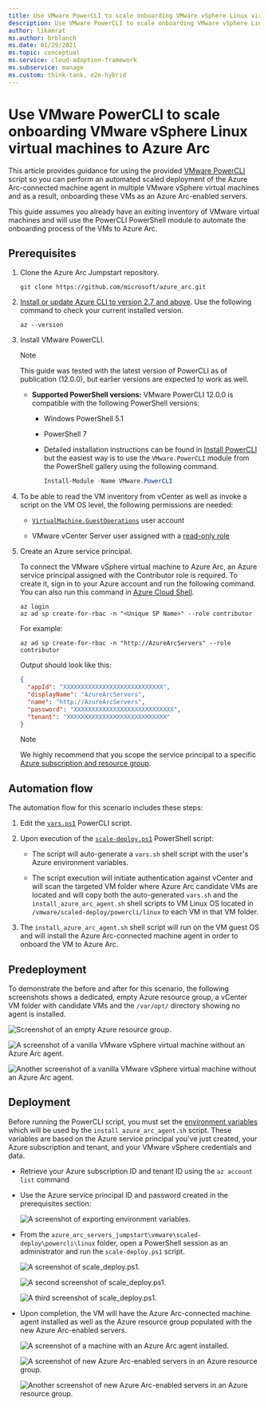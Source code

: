 ```yaml
---
title: Use VMware PowerCLI to scale onboarding VMware vSphere Linux virtual machines to Azure Arc
description: Use VMware PowerCLI to scale onboarding VMware vSphere Linux virtual machines to Azure Arc.
author: likamrat
ms.author: brblanch
ms.date: 01/29/2021
ms.topic: conceptual
ms.service: cloud-adoption-framework
ms.subservice: manage
ms.custom: think-tank, e2e-hybrid
---
```


# Use VMware PowerCLI to scale onboarding VMware vSphere Linux virtual machines to Azure Arc

This article provides guidance for using the provided [VMware PowerCLI](https://code.vmware.com/web/dp/tool/vmware-powercli/) script so you can perform an automated scaled deployment of the Azure Arc-connected machine agent in multiple VMware vSphere virtual machines and as a result, onboarding these VMs as an Azure Arc-enabled servers.

This guide assumes you already have an exiting inventory of VMware virtual machines and will use the PowerCLI PowerShell module to automate the onboarding process of the VMs to Azure Arc.

## Prerequisites

1. Clone the Azure Arc Jumpstart repository.

    ```console
    git clone https://github.com/microsoft/azure_arc.git
    ```

2. [Install or update Azure CLI to version 2.7 and above](/cli/azure/install-azure-cli). Use the following command to check your current installed version.

    ```console
    az --version
    ```

3. Install VMware PowerCLI.

    > [!NOTE]
    > This guide was tested with the latest version of PowerCLI as of publication (12.0.0), but earlier versions are expected to work as well.

    - **Supported PowerShell versions:** VMware PowerCLI 12.0.0 is compatible with the following PowerShell versions:
        - Windows PowerShell 5.1
        - PowerShell 7
        - Detailed installation instructions can be found in [Install PowerCLI](https://docs.vmware.com/en/VMware-vSphere/7.0/com.vmware.esxi.install.doc/GUID-F02D0C2D-B226-4908-9E5C-2E783D41FE2D.html) but the easiest way is to use the `VMware.PowerCLI` module from the PowerShell gallery using the following command.

          ```powershell
          Install-Module -Name VMware.PowerCLI
          ```

4. To be able to read the VM inventory from vCenter as well as invoke a script on the VM OS level, the following permissions are needed:

    - [`VirtualMachine.GuestOperations`](https://docs.vmware.com/en/VMware-vSphere/7.0/com.vmware.vsphere.security.doc/GUID-6A952214-0E5E-4CCF-9D2A-90948FF643EC.html) user account

    - VMware vCenter Server user assigned with a [read-only role](https://docs.vmware.com/en/VMware-vSphere/6.7/com.vmware.vsphere.security.doc/GUID-93B962A7-93FA-4E96-B68F-AE66D3D6C663.html)

5. Create an Azure service principal.

    To connect the VMware vSphere virtual machine to Azure Arc, an Azure service principal assigned with the Contributor role is required. To create it, sign in to your Azure account and run the following command. You can also run this command in [Azure Cloud Shell](https://shell.azure.com/).

    ```console
    az login
    az ad sp create-for-rbac -n "<Unique SP Name>" --role contributor
    ```

    For example:

    ```console
    az ad sp create-for-rbac -n "http://AzureArcServers" --role contributor
    ```

    Output should look like this:

    ```json
    {
      "appId": "XXXXXXXXXXXXXXXXXXXXXXXXXXXX",
      "displayName": "AzureArcServers",
      "name": "http://AzureArcServers",
      "password": "XXXXXXXXXXXXXXXXXXXXXXXXXXXX",
      "tenant": "XXXXXXXXXXXXXXXXXXXXXXXXXXXX"
    }
    ```

    > [!NOTE]
    > We highly recommend that you scope the service principal to a specific [Azure subscription and resource group](/cli/azure/ad/sp).

## Automation flow

The automation flow for this scenario includes these steps:

1. Edit the [`vars.ps1`](https://github.com/microsoft/azure_arc/blob/main/azure_arc_servers_jumpstart/vmware/scaled_deployment/powercli/linux/vars.ps1) PowerCLI script.

2. Upon execution of the [`scale-deploy.ps1`](https://github.com/microsoft/azure_arc/blob/main/azure_arc_servers_jumpstart/vmware/scaled_deployment/powercli/linux/scale_deploy.ps1) PowerShell script:

    - The script will auto-generate a `vars.sh` shell script with the user's Azure environment variables.

    - The script execution will initiate authentication against vCenter and will scan the targeted VM folder where Azure Arc candidate VMs are located and will copy both the auto-generated `vars.sh` and the `install_azure_arc_agent.sh` shell scripts to VM Linux OS located in `/vmware/scaled-deploy/powercli/linux` to each VM in that VM folder.

3. The `install_azure_arc_agent.sh` shell script will run on the VM guest OS and will install the Azure Arc-connected machine agent in order to onboard the VM to Azure Arc.

## Predeployment

To demonstrate the before and after for this scenario, the following screenshots shows a dedicated, empty Azure resource group, a vCenter VM folder with candidate VMs and the `/var/opt/` directory showing no agent is installed.

![Screenshot of an empty Azure resource group.](./media/vmware-scale-powercli/cli-linux-empty.png)

![A screenshot of a vanilla VMware vSphere virtual machine without an Azure Arc agent.](./media/vmware-scale-powercli/cli-linux-vanilla-1.png)

![Another screenshot of a vanilla VMware vSphere virtual machine without an Azure Arc agent.](./media/vmware-scale-powercli/cli-linux-vanilla-2.png)

## Deployment

Before running the PowerCLI script, you must set the [environment variables](https://github.com/microsoft/azure_arc/blob/main/azure_arc_servers_jumpstart/vmware/scaled_deployment/powercli/linux/vars.ps1) which will be used by the `install_azure_arc_agent.sh` script. These variables are based on the Azure service principal you've just created, your Azure subscription and tenant, and your VMware vSphere credentials and data.

- Retrieve your Azure subscription ID and tenant ID using the `az account list` command

- Use the Azure service principal ID and password created in the prerequisites section:

    ![A screenshot of exporting environment variables.](./media/vmware-scale-powercli/cli-linux-export-variables.png)

- From the `azure_arc_servers_jumpstart\vmware\scaled-deploy\powercli\linux` folder, open a PowerShell session as an administrator and run the `scale-deploy.ps1` script.

    ![A screenshot of `scale_deploy.ps1`.](./media/vmware-scale-powercli/cli-linux-scale-deploy-1.png)

    ![A second screenshot of `scale_deploy.ps1`.](./media/vmware-scale-powercli/cli-linux-scale-deploy-2.png)

    ![A third screenshot of `scale_deploy.ps1`.](./media/vmware-scale-powercli/cli-linux-scale-deploy-3.png)

- Upon completion, the VM will have the Azure Arc-connected machine agent installed as well as the Azure resource group populated with the new Azure Arc-enabled servers.

    ![A screenshot of a machine with an Azure Arc agent installed.](./media/vmware-scale-powercli/cli-linux-agent.png)

    ![A screenshot of new Azure Arc-enabled servers in an Azure resource group.](./media/vmware-scale-powercli/cli-linux-servers-1.png)

    ![Another screenshot of new Azure Arc-enabled servers in an Azure resource group.](./media/vmware-scale-powercli/cli-linux-servers-2.png)
